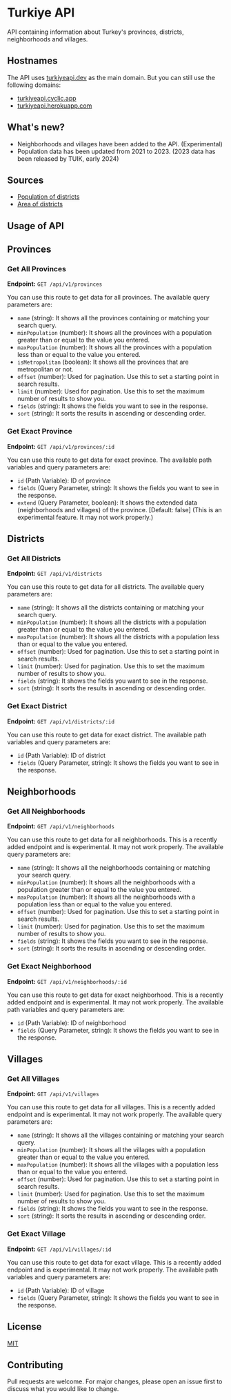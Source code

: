 # Turkiye API

API containing information about Turkey's provinces, districts, neighborhoods and villages.

## Hostnames

The API uses [turkiyeapi.dev](https://turkiyeapi.dev) as the main domain. But you can still use the following domains:

- [turkiyeapi.cyclic.app](https://turkiyeapi.cyclic.app)
- [turkiyeapi.herokuapp.com](https://turkiyeapi.herokuapp.com)

## What's new?

- Neighborhoods and villages have been added to the API. (Experimental)
- Population data has been updated from 2021 to 2023. (2023 data has been released by TUIK, early 2024)

## Sources

- [Population of districts](https://biruni.tuik.gov.tr/medas)
- [Area of districts](https://web.archive.org/web/20190416051733/https://www.harita.gov.tr/images/urun/il_ilce_alanlari.pdf)

## Usage of API

## Provinces

### Get All Provinces

**Endpoint:** `GET /api/v1/provinces`

You can use this route to get data for all provinces. The available query parameters are:

- `name` (string): It shows all the provinces containing or matching your search query.
- `minPopulation` (number): It shows all the provinces with a population greater than or equal to the value you entered.
- `maxPopulation` (number): It shows all the provinces with a population less than or equal to the value you entered.
- `isMetropolitan` (boolean): It shows all the provinces that are metropolitan or not.
- `offset` (number): Used for pagination. Use this to set a starting point in search results.
- `limit` (number): Used for pagination. Use this to set the maximum number of results to show you.
- `fields` (string): It shows the fields you want to see in the response.
- `sort` (string): It sorts the results in ascending or descending order.

### Get Exact Province

**Endpoint:** `GET /api/v1/provinces/:id`

You can use this route to get data for exact province. The available path variables and query parameters are:

- `id` (Path Variable): ID of province
- `fields` (Query Parameter, string): It shows the fields you want to see in the response.
- `extend` (Query Parameter, boolean): It shows the extended data (neighborhoods and villages) of the province. [Default: false] (This is an experimental feature. It may not work properly.)

## Districts

### Get All Districts

**Endpoint:** `GET /api/v1/districts`

You can use this route to get data for all districts. The available query parameters are:

- `name` (string): It shows all the districts containing or matching your search query.
- `minPopulation` (number): It shows all the districts with a population greater than or equal to the value you entered.
- `maxPopulation` (number): It shows all the districts with a population less than or equal to the value you entered.
- `offset` (number): Used for pagination. Use this to set a starting point in search results.
- `limit` (number): Used for pagination. Use this to set the maximum number of results to show you.
- `fields` (string): It shows the fields you want to see in the response.
- `sort` (string): It sorts the results in ascending or descending order.

### Get Exact District

**Endpoint:** `GET /api/v1/districts/:id`

You can use this route to get data for exact district. The available path variables and query parameters are:

- `id` (Path Variable): ID of district
- `fields` (Query Parameter, string): It shows the fields you want to see in the response.

## Neighborhoods

### Get All Neighborhoods

**Endpoint:** `GET /api/v1/neighborhoods`

You can use this route to get data for all neighborhoods. This is a recently added endpoint and is experimental. It may not work properly. The available query parameters are:

- `name` (string): It shows all the neighborhoods containing or matching your search query.
- `minPopulation` (number): It shows all the neighborhoods with a population greater than or equal to the value you entered.
- `maxPopulation` (number): It shows all the neighborhoods with a population less than or equal to the value you entered.
- `offset` (number): Used for pagination. Use this to set a starting point in search results.
- `limit` (number): Used for pagination. Use this to set the maximum number of results to show you.
- `fields` (string): It shows the fields you want to see in the response.
- `sort` (string): It sorts the results in ascending or descending order.

### Get Exact Neighborhood

**Endpoint:** `GET /api/v1/neighborhoods/:id`

You can use this route to get data for exact neighborhood. This is a recently added endpoint and is experimental. It may not work properly. The available path variables and query parameters are:

- `id` (Path Variable): ID of neighborhood
- `fields` (Query Parameter, string): It shows the fields you want to see in the response.

## Villages

### Get All Villages

**Endpoint:** `GET /api/v1/villages`

You can use this route to get data for all villages. This is a recently added endpoint and is experimental. It may not work properly. The available query parameters are:

- `name` (string): It shows all the villages containing or matching your search query.
- `minPopulation` (number): It shows all the villages with a population greater than or equal to the value you entered.
- `maxPopulation` (number): It shows all the villages with a population less than or equal to the value you entered.
- `offset` (number): Used for pagination. Use this to set a starting point in search results.
- `limit` (number): Used for pagination. Use this to set the maximum number of results to show you.
- `fields` (string): It shows the fields you want to see in the response.
- `sort` (string): It sorts the results in ascending or descending order.

### Get Exact Village

**Endpoint:** `GET /api/v1/villages/:id`

You can use this route to get data for exact village. This is a recently added endpoint and is experimental. It may not work properly. The available path variables and query parameters are:

- `id` (Path Variable): ID of village
- `fields` (Query Parameter, string): It shows the fields you want to see in the response.

## License

[MIT](https://choosealicense.com/licenses/mit/)

## Contributing

Pull requests are welcome. For major changes, please open an issue first to discuss what you would like to change.
